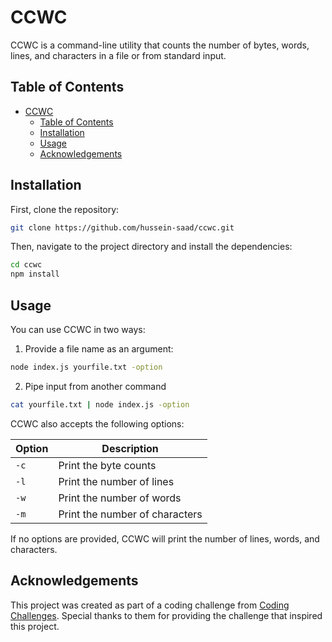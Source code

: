 # CCWC 

CCWC is a command-line utility that counts the number of bytes, words, lines, and characters in a file or from standard input.

## Table of Contents

- [CCWC](#ccwc)
  - [Table of Contents](#table-of-contents)
  - [Installation](#installation)
  - [Usage](#usage)
  - [Acknowledgements](#acknowledgements)

## Installation

First, clone the repository:

```bash
git clone https://github.com/hussein-saad/ccwc.git
```
Then, navigate to the project directory and install the dependencies:

```bash
cd ccwc
npm install
```

## Usage

You can use CCWC in two ways:

1. Provide a file name as an argument:

```bash
node index.js yourfile.txt -option
```

2. Pipe input from another command

```bash
cat yourfile.txt | node index.js -option
```

CCWC also accepts the following options:

| Option | Description                 |
|--------|-----------------------------|
| `-c`   | Print the byte counts       |
| `-l`   | Print the number of lines   |
| `-w`   | Print the number of words   |
| `-m`   | Print the number of characters |

If no options are provided, CCWC will print the number of lines, words, and characters.

## Acknowledgements

This project was created as part of a coding challenge from [Coding Challenges](https://codingchallenges.fyi/). Special thanks to them for providing the challenge that inspired this project.

